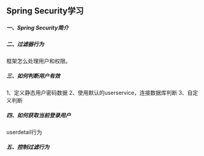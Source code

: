 ## Spring Security学习

##### 一、Spring Security简介

##### 二、过滤器行为
框架怎么处理用户和权限。

##### 三、如何判断用户有效
1、定义静态用户密码数据
2、使用默认的userservice，连接数据库判断
3、自定义判断

##### 四、如何获取当前登录用户
userdetail行为

##### 五、控制过滤行为
